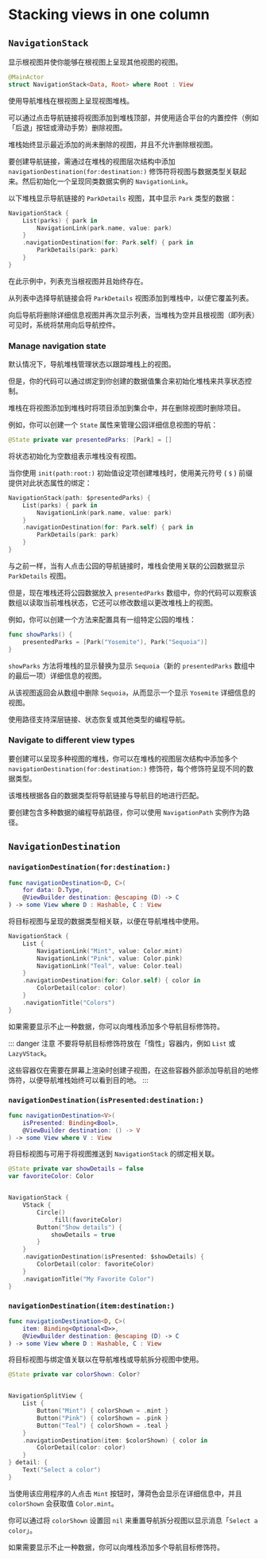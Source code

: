 # Stacking views in one column

## `NavigationStack`

显示根视图并使你能够在根视图上呈现其他视图的视图。

```swift
@MainActor
struct NavigationStack<Data, Root> where Root : View
```

使用导航堆栈在根视图上呈现视图堆栈。

可以通过点击导航链接将视图添加到堆栈顶部，并使用适合平台的内置控件（例如「后退」按钮或滑动手势）删除视图。

堆栈始终显示最近添加的尚未删除的视图，并且不允许删除根视图。

要创建导航链接，需通过在堆栈的视图层次结构中添加 `navigationDestination(for:destination:)` 修饰符将视图与数据类型关联起来。然后初始化一个呈现同类数据实例的 `NavigationLink`。

以下堆栈显示导航链接的 `ParkDetails` 视图，其中显示 `Park` 类型的数据：

```swift
NavigationStack {
    List(parks) { park in
        NavigationLink(park.name, value: park)
    }
    .navigationDestination(for: Park.self) { park in
        ParkDetails(park: park)
    }
}
```

在此示例中，列表充当根视图并且始终存在。

从列表中选择导航链接会将 `ParkDetails` 视图添加到堆栈中，以便它覆盖列表。

向后导航将删除详细信息视图并再次显示列表，当堆栈为空并且根视图（即列表）可见时，系统将禁用向后导航控件。

### Manage navigation state

默认情况下，导航堆栈管理状态以跟踪堆栈上的视图。

但是，你的代码可以通过绑定到你创建的数据值集合来初始化堆栈来共享状态控制。

堆栈在将视图添加到堆栈时将项目添加到集合中，并在删除视图时删除项目。

例如，你可以创建一个 `State` 属性来管理公园详细信息视图的导航：

```swift
@State private var presentedParks: [Park] = []
```

将状态初始化为空数组表示堆栈没有视图。

当你使用 `init(path:root:)` 初始值设定项创建堆栈时，使用美元符号 ( `$` ) 前缀提供对此状态属性的绑定：

```swift
NavigationStack(path: $presentedParks) {
    List(parks) { park in
        NavigationLink(park.name, value: park)
    }
    .navigationDestination(for: Park.self) { park in
        ParkDetails(park: park)
    }
}
```

与之前一样，当有人点击公园的导航链接时，堆栈会使用关联的公园数据显示 `ParkDetails` 视图。

但是，现在堆栈还将公园数据放入 `presentedParks` 数组中，你的代码可以观察该数组以读取当前堆栈状态，它还可以修改数组以更改堆栈上的视图。

例如，你可以创建一个方法来配置具有一组特定公园的堆栈：

```swift
func showParks() {
    presentedParks = [Park("Yosemite"), Park("Sequoia")]
}
```


`showParks` 方法将堆栈的显示替换为显示 `Sequoia`（新的 `presentedParks` 数组中的最后一项）详细信息的视图。

从该视图返回会从数组中删除 `Sequoia`，从而显示一个显示 `Yosemite` 详细信息的视图。

使用路径支持深层链接、状态恢复或其他类型的编程导航。

### Navigate to different view types

要创建可以呈现多种视图的堆栈，你可以在堆栈的视图层次结构中添加多个 `navigationDestination(for:destination:)` 修饰符，每个修饰符呈现不同的数据类型。

该堆栈根据各自的数据类型将导航链接与导航目的地进行匹配。

要创建包含多种数据的编程导航路径，你可以使用 `NavigationPath` 实例作为路径。


## `NavigationDestination`

### `navigationDestination(for:destination:)`

```swift
func navigationDestination<D, C>(
    for data: D.Type,
    @ViewBuilder destination: @escaping (D) -> C
) -> some View where D : Hashable, C : View
```
将目标视图与呈现的数据类型相关联，以便在导航堆栈中使用。

```swift
NavigationStack {
    List {
        NavigationLink("Mint", value: Color.mint)
        NavigationLink("Pink", value: Color.pink)
        NavigationLink("Teal", value: Color.teal)
    }
    .navigationDestination(for: Color.self) { color in
        ColorDetail(color: color)
    }
    .navigationTitle("Colors")
}
```

如果需要显示不止一种数据，你可以向堆栈添加多个导航目标修饰符。

::: danger 注意
不要将导航目标修饰符放在「惰性」容器内，例如 `List` 或 `LazyVStack`。

这些容器仅在需要在屏幕上渲染时创建子视图，在这些容器外部添加导航目的地修饰符，以便导航堆栈始终可以看到目的地。
:::

### `navigationDestination(isPresented:destination:)`

```swift
func navigationDestination<V>(
    isPresented: Binding<Bool>,
    @ViewBuilder destination: () -> V
) -> some View where V : View
```

将目标视图与可用于将视图推送到 `NavigationStack` 的绑定相关联。


```swift
@State private var showDetails = false
var favoriteColor: Color


NavigationStack {
    VStack {
        Circle()
            .fill(favoriteColor)
        Button("Show details") {
            showDetails = true
        }
    }
    .navigationDestination(isPresented: $showDetails) {
        ColorDetail(color: favoriteColor)
    }
    .navigationTitle("My Favorite Color")
}
```

### `navigationDestination(item:destination:)`

```swift
func navigationDestination<D, C>(
    item: Binding<Optional<D>>,
    @ViewBuilder destination: @escaping (D) -> C
) -> some View where D : Hashable, C : View
```

将目标视图与绑定值关联以在导航堆栈或导航拆分视图中使用。

```swift
@State private var colorShown: Color?


NavigationSplitView {
    List {
        Button("Mint") { colorShown = .mint }
        Button("Pink") { colorShown = .pink }
        Button("Teal") { colorShown = .teal }
    }
    .navigationDestination(item: $colorShown) { color in
        ColorDetail(color: color)
    }
} detail: {
    Text("Select a color")
}
```


当使用该应用程序的人点击 `Mint` 按钮时，薄荷色会显示在详细信息中，并且 `colorShown` 会获取值 `Color.mint`。

你可以通过将 `colorShown` 设置回 `nil` 来重置导航拆分视图以显示消息「`Select a color`」。

如果需要显示不止一种数据，你可以向堆栈添加多个导航目标修饰符。